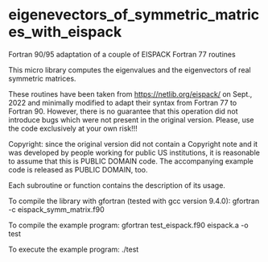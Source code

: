 # eigenevectors_of_symmetric_matrices_with_eispack
Fortran 90/95 adaptation of a couple of EISPACK Fortran 77 routines

This micro library computes the eigenvalues and the eigenvectors of
real symmetric matrices.

These routines have been taken from https://netlib.org/eispack/ on Sept., 2022
and minimally modified to adapt their syntax from Fortran 77 to Fortran 90.
However, there is no guarantee that this operation did not introduce bugs which
were not present in the original version.
Please, use the code exclusively at your own risk!!!

Copyright: since the original version did not contain a Copyright note and it
was developed by people working for public US institutions, it is reasonable
to assume that this is PUBLIC DOMAIN code.
The accompanying example code is released as PUBLIC DOMAIN, too.

Each subroutine or function contains the description of its usage.

To compile the library with gfortran (tested with gcc version 9.4.0):
gfortran -c eispack_symm_matrix.f90

To compile the example program:
gfortran test_eispack.f90 eispack.a -o test

To execute the example program:
./test
